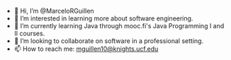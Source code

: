 - 👋 Hi, I’m @MarceloRGuillen
- 👀 I’m interested in learning more about software engineering.
- 🌱 I’m currently learning Java through mooc.fi's Java Programming I and II courses.
- 💞️ I’m looking to collaborate on software in a professional setting.
- 📫 How to reach me: mguillen10@knights.ucf.edu
